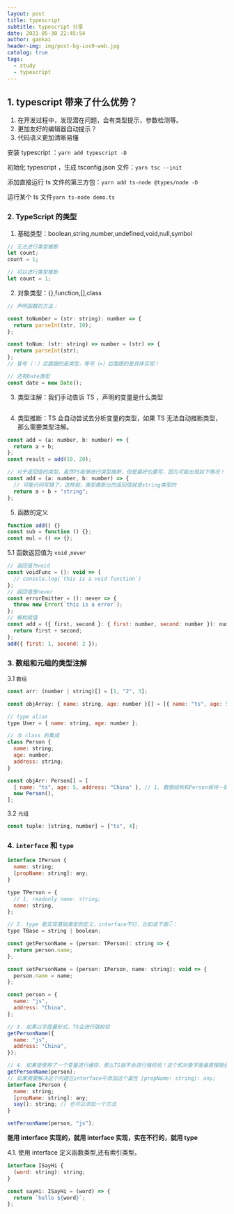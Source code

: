 ```yaml
---
layout: post
title: typescript
subtitle: typescript 分享
date: 2021-05-30 22:45:54
author: gankai
header-img: img/post-bg-ios9-web.jpg
catalog: true
tags:
  - study
  - typescript
---
```


## 1. typescript 带来了什么优势？

1. 在开发过程中，发现潜在问题，会有类型提示，参数检测等。
2. 更加友好的编辑器自动提示？
3. 代码语义更加清晰易懂

安装 typescript ：`yarn add typescript -D`

初始化 typescript ，生成 tsconfig.json 文件：`yarn tsc --init`

添加直接运行 ts 文件的第三方包：`yarn add ts-node @types/node -D`

运行某个 ts 文件`yarn ts-node demo.ts`

### 2. TypeScript 的类型

1. 基础类型：boolean,string,number,undefined,void,null,symbol

```jsx
// 无法进行类型推断
let count;
count = 1;

// 可以进行类型推断
let count = 1;
```

2.  对象类型：{},function,[],class

```jsx
// 声明函数的方法：

const toNumber = (str: string): number => {
  return parseInt(str, 10);
};

const toNum: (str: string) => number = (str) => {
  return parseInt(str);
};
// 冒号（：）后面跟的是类型，等号（=）后面跟的是具体实现！

// 还有Date类型
const date = new Date();
```

3.  类型注解：我们手动告诉 TS ，声明的变量是什么类型

```jsx

```

4.  类型推断：TS 会自动尝试去分析变量的类型，如果 TS 无法自动推断类型，那么需要类型注解。

```jsx
const add = (a: number, b: number) => {
  return a + b;
};
const result = add(10, 20);

// 对于返回值的类型，虽然TS能够进行类型推断，但是最好也要写，因为可能出现如下情况！
const add = (a: number, b: number) => {
  // 可能代码写错了，这样就，类型推断出的返回值就是string类型的
  return a + b + "string";
};
```

5.  函数的定义

```jsx
function add() {}
const sub = function () {};
const mul = () => {};
```

5.1 函数返回值为 `void` ,`never`

```jsx
// 返回值为void
const voidFunc = (): void => {
  // console.log(`this is a void function`)
};
// 返回值是never
const errorEmitter = (): never => {
  throw new Error(`this is a error`);
};
// 解构赋值
const add = ({ first, second }: { first: number, second: number }): number => {
  return first + second;
};
add({ first: 1, second: 2 });
```

### 3. 数组和元组的类型注解

3.1 `数组`

```jsx
const arr: (number | string)[] = [1, "2", 3];

const objArray: { name: string, age: number }[] = [{ name: "ts", age: 5 }];

// type alias
type User = { name: string, age: number };

// 与 class 的集成
class Person {
  name: string;
  age: number;
  address: string;
}

const objArr: Person[] = [
  { name: "ts", age: 5, address: "China" }, // 1. 数据结构和Person保持一致就行
  new Person(),
];
```

3.2 `元组`

```jsx
const tuple: [string, number] = ["ts", 4];
```

### 4. `interface` 和 `type`

```jsx
interface IPerson {
  name: string;
  [propName: string]: any;
}

type TPerson = {
  // 1. readonly name: string;
  name: string,
};

// 2. type 能实现基础类型的定义，interface不行，比如说下面👇：
type TBase = string | boolean;

const getPersonName = (person: TPerson): string => {
  return person.name;
};

const setPersonName = (person: IPerson, name: string): void => {
  person.name = name;
};

const person = {
  name: "js",
  address: "China",
};

// 3. 如果以字面量形式，TS会进行强校验
getPersonName({
  name: "js",
  address: "China",
});

// 4. 如果是使用了一个变量进行缓存，那么TS就不会进行强校验！这个和对象字面量直接赋值有关
getPersonName(person);
// 如果需要解决这个问题在interface中添加这个属性 [propName: string]: any;
interface IPerson {
  name: string;
  [propName: string]: any;
  say(): string; // 也可以添加一个方法
}

setPersonName(person, "js");
```

**能用 interface 实现的，就用 interface 实现，实在不行的，就用 type**

4.1. 使用 interface 定义函数类型,还有索引类型。

```jsx
interface ISayHi {
  (word: string): string;
}

const sayHi: ISayHi = (word) => {
  return `hello ${word}`;
};
```
